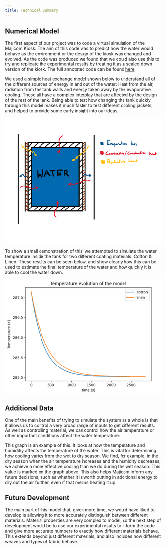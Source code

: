 ```yaml
---
title: Technical Summary
---
```



## Numerical Model 

The first aspect of our project was to code a virtual simulation of the Majicom Kiosk. The aim of this code was to predict how the water would behave as the environment or the design of the kiosk was changed and evolved. As the code was produced we found that we could also use this to try and replicate the experimental results by treating it as a scaled down version of the kiosk. The full annotated code can be found [here](https://colab.research.google.com/drive/1D8jrgBWuxRUjkXFdTaMW2er6YYpis4Rj?authuser=1#scrollTo=mpWEDmWmkx8X)

We used a simple heat exchange model shown below to understand all of the different sources of energy in and out of the water: Heat from the air, radiation from the tank walls and energy taken away by the evaporative cooling. These all have a complex interplay that are affected by the design of the rest of the tank. Being able to test how changing the tank quickly through this model makes it much faster to test different cooling jackets, and helped to provide some early insight into our ideas. 

<img width="600" alt="Tank Diagram" src="https://raw.githubusercontent.com/Technology-for-the-Poorest-Billion/2025-Majicom-WaterCooling-passive/refs/heads/main/finalassets/TankDiagram.png">

To show a small demonstration of this, we attempted to simulate the water temperature inside the tank for two different coating materials: Cotton & Linen. These results can be seen below, and show clearly how this can be used to estimate the final temperature of the water and how quickly it is able to cool the water down.

<img width="600" alt="Model Result" src="https://raw.githubusercontent.com/Technology-for-the-Poorest-Billion/2025-Majicom-WaterCooling-passive/refs/heads/main/finalassets/modelData.png">



## Additional Data

One of the main benefits of trying to simulate the system as a whole is that it allows us to control a very broad range of inputs to get different results. As well as controlling material, we can control how the air temperature or other important conditions affect the water temperature. 



This graph is an example of this. It looks at how the temperature and humiditiy affects the temperature of the water. This is vital for determining how cooling varies from the wet to dry season. We find, for example, in the dry season when the air temperature increases and the humidity decreases, we achieve a more effective cooling than we do during the wet season. This value is marked on the graph above. This also helps Majicom inform any future decisions, such as whether it is worth putting in additional energy to dry out the air further, even if that means heating it up 




## Future Development

The main part of this model that, given more time, we would have liked to develop is allowing it to more accurately distinguish between different materials. Material properties are very complex to model, so the next step of development would be to use our experimental results to inform the code and give more accurate numbers to exactly how different materials behave. This extends beyond just different materials, and also includes how different weaves and types of fabric behave. 



